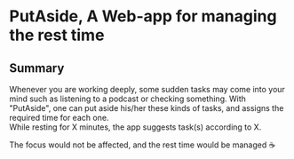 # PutAside, A Web-app for managing the rest time

## Summary
Whenever you are working deeply, some sudden tasks may come into your mind such as listening to a podcast or checking something.
With "PutAside", one can put aside his/her these kinds of tasks, and assigns the required time for each one.  
 While resting for X minutes, the app suggests task(s) according to X.  

The focus would not be affected, and the rest time would be managed :coffee:
